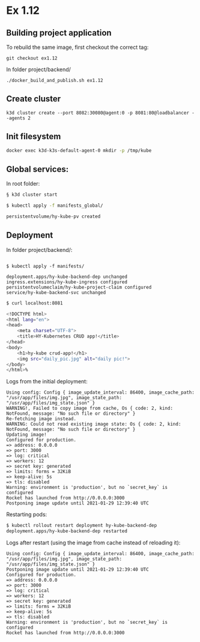 # Ex 1.12

## Building project application

To rebuild the same image, first checkout the correct tag:

```
git checkout ex1.12
```

In folder project/backend/

```
./docker_build_and_publish.sh ex1.12
```

## Create cluster

```
k3d cluster create --port 8082:30080@agent:0 -p 8081:80@loadbalancer --agents 2
```

## Init filesystem

```bash
docker exec k3d-k3s-default-agent-0 mkdir -p /tmp/kube
```

## Global services:

In root folder:

```bash
§ k3d cluster start

$ kubectl apply -f manifests_global/

persistentvolume/hy-kube-pv created
```

## Deployment

In folder project/backend/:

```

$ kubectl apply -f manifests/

deployment.apps/hy-kube-backend-dep unchanged
ingress.extensions/hy-kube-ingress configured
persistentvolumeclaim/hy-kube-project-claim configured
service/hy-kube-backend-svc unchanged
```

```bash
$ curl localhost:8081

<!DOCTYPE html>
<html lang="en">
<head>
    <meta charset="UTF-8">
    <title>HY-Kubernetes CRUD app!</title>
</head>
<body>
    <h1>hy-kube crud-app!</h1>
    <img src="daily_pic.jpg" alt="daily pic!">
</body>
</html>%           
```

Logs from the initial deployment:

```
Using config: Config { image_update_interval: 86400, image_cache_path: "/usr/app/files/img.jpg", image_state_path: "/usr/app/files/img_state.json" }
WARNING!, Failed to copy image from cache, Os { code: 2, kind: NotFound, message: "No such file or directory" }
Re-fetching image instead.
WARNING: Could not read existing image state: Os { code: 2, kind: NotFound, message: "No such file or directory" }
Updating image!
Configured for production.
=> address: 0.0.0.0
=> port: 3000
=> log: critical
=> workers: 12
=> secret key: generated
=> limits: forms = 32KiB
=> keep-alive: 5s
=> tls: disabled
Warning: environment is 'production', but no `secret_key` is configured
Rocket has launched from http://0.0.0.0:3000
Postponing image update until 2021-01-29 12:39:40 UTC
```

Restarting pods:

```bash
$ kubectl rollout restart deployment hy-kube-backend-dep
deployment.apps/hy-kube-backend-dep restarted
```

Logs after restart (using the image from cache instead of reloading it):

```
Using config: Config { image_update_interval: 86400, image_cache_path: "/usr/app/files/img.jpg", image_state_path: "/usr/app/files/img_state.json" }
Postponing image update until 2021-01-29 12:39:40 UTC
Configured for production.
=> address: 0.0.0.0
=> port: 3000
=> log: critical
=> workers: 12
=> secret key: generated
=> limits: forms = 32KiB
=> keep-alive: 5s
=> tls: disabled
Warning: environment is 'production', but no `secret_key` is configured
Rocket has launched from http://0.0.0.0:3000
```



